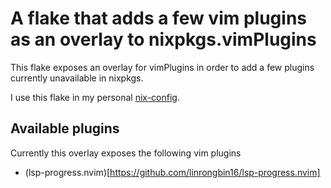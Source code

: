 # A flake that adds a few vim plugins as an overlay to nixpkgs.vimPlugins

This flake exposes an overlay for vimPlugins in order to add a few plugins currently unavailable in nixpkgs.

I use this flake in my personal [nix-config](https://github.com/thomaslaich/nix-config).

## Available plugins

Currently this overlay exposes the following vim plugins

- (lsp-progress.nvim)[https://github.com/linrongbin16/lsp-progress.nvim]

